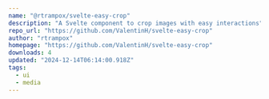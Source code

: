 ```yaml
---
name: "@rtrampox/svelte-easy-crop"
description: "A Svelte component to crop images with easy interactions"
repo_url: "https://github.com/ValentinH/svelte-easy-crop"
author: "rtrampox"
homepage: "https://github.com/ValentinH/svelte-easy-crop"
downloads: 4
updated: "2024-12-14T06:14:00.918Z"
tags: 
  - ui
  - media
---
```

